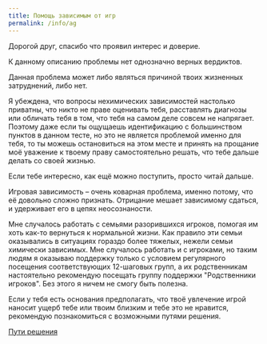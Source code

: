 ```yaml
---
title: Помощь зависимым от игр
permalink: /info/ag
---
```

Дорогой друг, спасибо что проявил интерес и доверие.

К данному описанию проблемы нет однозначно верных вердиктов.

Данная проблема может либо являться причиной твоих жизненных затруднений, либо нет.

Я убеждена, что вопросы нехимических зависимостей настолько приватны, что никто не праве оценивать тебя, расставлять диагнозы или обличать тебя в том, что тебя на самом деле совсем не напрягает. Поэтому даже если ты ощущаешь идентификацию с большинством пунктов в данном тесте, но это не является проблемой именно для тебя, то ты можешь остановиться на этом месте и принять на прощание моё уважение к твоему праву самостоятельно решать, что тебе дальше делать со своей жизнью.

Если тебе интересно, как ещё можно поступить, просто читай дальше.

Игровая зависимость – очень коварная проблема, именно потому, что её довольно сложно признать. Отрицание мешает зависимому сдаться, и удерживает его в цепях неосознаности.

Мне случалось работать с семьями разорившихся игроков, помогая им хоть как-то вернуться к нормальной жизни. Как правило эти семьи оказывались в ситуациях гораздо более тяжелых, нежели семьи химически зависимых. Мне случалось работать и с игроками, но таким людям я оказываю поддержку только с условием регулярного посещения соответствующих 12-шаговых групп, а их родственникам настоятельно рекомендую посещать группу поддержки "Родственники игроков". Без этого я ничем не смогу быть полезна.

Если у тебя есть основания предполагать, что твоё увлечение игрой наносит ущерб тебе или твоим близким и тебе это не нравится, рекомендую познакомиться с возможными путями решения.

<a href="/solutions/ag" class="orange-link">Пути решения</a>